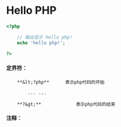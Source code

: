 # Hello PHP

```php
<?php

    // 输出显示 hello php!
    echo 'hello php!';

?>
```



#### 定界符：

        **&lt;?php**      表示php代码的开始

            ... ...

        **?&gt;**             表示php代码的结束



#### 注释：

        

